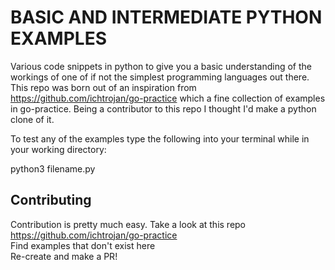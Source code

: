 # BASIC AND INTERMEDIATE PYTHON EXAMPLES

Various code snippets in python to give you a basic understanding of the workings of one of if not the simplest programming languages out there. This repo was born out of an inspiration from https://github.com/ichtrojan/go-practice which a fine collection of examples in go-practice. Being a contributor to this repo I thought I'd make a python clone of it.

To test any of the examples type the following into your terminal while in your working directory:

python3 filename.py

## Contributing

Contribution is pretty much easy. Take a look at this repo https://github.com/ichtrojan/go-practice<br />
Find examples that don't exist here<br />
Re-create and make a PR!